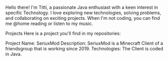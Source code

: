 
Hello there! I'm Titti, a passionate Java enthusiast with a keen interest in specific Technology. I love exploring new technologies, solving problems, and collaborating on exciting projects. When I'm not coding, you can find me @home reading or listen to my music.

Projects
Here is a project you'll find in my repositories:

Project Name: SeriuxMod
Description: SeriuxMod is a Minecraft Client of a friendsgroup that is working since 2019.
Technologies: The Client is coded in Java.
